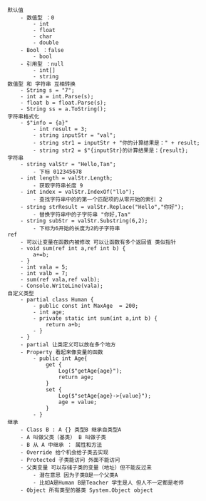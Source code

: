 	默认值
		- 数值型 ：0
			- int 
			- float 
			- char 
			- double
		- Bool ：false
			- bool
		- 引用型 ：null
			- int[]
			- string
	数值型 和 字符串 互相转换
		- String s = "7";
		- int a = int.Parse(s);
		- float b = float.Parse(s);
		- String ss = a.ToString();
	字符串格式化
		- $"info = {a}"
			- int result = 3;
			- string inputStr = "val";
			- string str1 = inputStr + "你的计算结果是：" + result;
			- string str2 = $"{inputStr}的计算结果是：{result};
	字符串
		- string valStr = "Hello,Tan";
			- 下标 012345678
		- int length = valStr.Length; 
			- 获取字符串长度 9
		- int index = valStr.IndexOf("llo");
			- 查找字符串中的的第一个匹配项的从零开始的索引 2
		- string strResult = valStr.Replace("Hello","你好");
			- 替换字符串中的子字符串 "你好,Tan"
		- string subStr = valStr.Substring(6,2);
			- 下标为6开始的长度为2的子字符串
	ref
		- 可以让变量在函数内被修改 可以让函数有多个返回值 类似指针
		- void sum(ref int a,ref int b) {
			a+=b;
		- }
		- int vala = 5;
		- int valb = 7;
		- sum(ref vala,ref valb);
		- Console.WriteLine(vala);
	自定义类型
		- partial class Human {
			- public const int MaxAge  = 200;
			- int age;
			- private static int sum(int a,int b) {
				return a+b;
			- }
		- }
		- partial 让类定义可以放在多个地方
		- Property 看起来像变量的函数
			- public int Age{
				get {
					Log($"getAge{age}");
					return age;
				}
				set {
					Log($"setAge{age}->{value}");
					age = value;
				}
			- }
	继承
		- Class B : A {} 类型B 继承自类型A
		- A 叫做父类（基类） B 叫做子类
		- B 从 A 中继承 ： 属性和方法
		- Override 给个机会给子类去实现
		- Protected 子类能访问 外面不能访问
		- 父类变量 可以存储子类的变量（地址）但不能反过来
			- 潜在意思 因为子类B是一个父类A
			- 比如A是Human B是Teacher 学生是人 但人不一定都是老师
		- Object 所有类型的基类 System.Object object